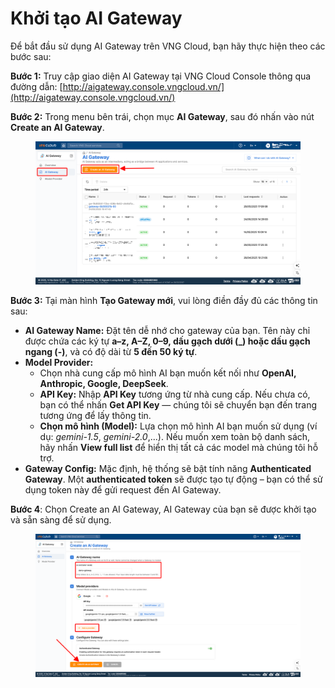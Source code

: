 # Khởi tạo AI Gateway

Để bắt đầu sử dụng AI Gateway trên VNG Cloud, bạn hãy thực hiện theo các bước sau:

**Bước 1:** Truy cập giao diện AI Gateway tại VNG Cloud Console thông qua đường dẫn: [http://aigateway.console.vngcloud.vn/](http://aigateway.console.vngcloud.vn/)

**Bước 2:** Trong menu bên trái, chọn mục **AI Gateway**, sau đó nhấn vào nút **Create an AI Gateway**.

<figure><img src="../../../.gitbook/assets/image (10) (1).png" alt=""><figcaption></figcaption></figure>

**Bước 3:** Tại màn hình **Tạo Gateway mới**, vui lòng điền đầy đủ các thông tin sau:

* **AI Gateway Name:** Đặt tên dễ nhớ cho gateway của bạn. Tên này chỉ được chứa các ký tự **a–z, A–Z, 0–9, dấu gạch dưới (\_) hoặc dấu gạch ngang (-)**, và có độ dài từ **5 đến 50 ký tự**.
* **Model Provider:**
  * Chọn nhà cung cấp mô hình AI bạn muốn kết nối như **OpenAI, Anthropic, Google, DeepSeek**.
  * **API Key:** Nhập **API Key** tương ứng từ nhà cung cấp. Nếu chưa có, bạn có thể nhấn **Get API Key** — chúng tôi sẽ chuyển bạn đến trang tương ứng để lấy thông tin.
  * **Chọn mô hình (Model):** Lựa chọn mô hình AI bạn muốn sử dụng (ví dụ: _gemini-1.5_, _gemini-2.0_,...). Nếu muốn xem toàn bộ danh sách, hãy nhấn **View full list** để hiển thị tất cả các model mà chúng tôi hỗ trợ.
* **Gateway Config:** Mặc định, hệ thống sẽ bật tính năng **Authenticated Gateway**. Một **authenticated token** sẽ được tạo tự động – bạn có thể sử dụng token này để gửi request đến AI Gateway.

**Bước 4**: Chọn Create an AI Gateway, AI Gateway của bạn sẽ được khởi tạo và sẵn sàng để sử dụng.

<figure><img src="../../../.gitbook/assets/image (1) (1) (1) (1) (1).png" alt=""><figcaption></figcaption></figure>
